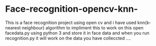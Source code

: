 # Face-recognition-opencv-knn-
This is a face recognition project using open cv and i have used knn(k-nearest neighbour) algorithm
to impliment this 
to work on this open facedata.py
using python 3 
and store it in face data
and when you run recognition.py it will work on the data you have colleccted ....
